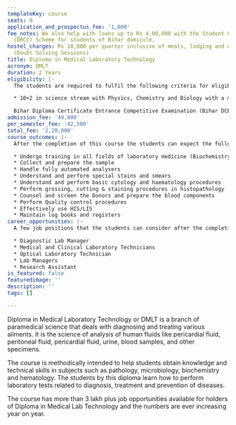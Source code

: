 ```yaml
---
templateKey: course
seats: 0
application_and_prospectus_fee: '1,000'
fee_notes: We also help with loans up to Rs 4,00,000 with the Student Credit Card
  (DRCC) Scheme for students of Bihar domicile.
hostel_charges: Rs 10,000 per quarter inclusive of meals, lodging and evening tuition
  (Doubt Solving Sessions)
title: Diploma in Medical Laboratory Technology
acronym: DMLT
duration: 2 Years
eligibility: |-
  The students are required to fulfil the following criteria for eligibility in a diploma in operation theatre technology

  * 10+2 in science stream with Physics, Chemistry and Biology with a minimum of 45% marks from any recognized board

  Bihar Diploma Certificate Entrance Competitive Examination (Bihar DCECEB) and other entrance exams scores accepted.
admission_fee: '49,000'
per_semester_fee: '42,500'
total_fee: '2,20,000'
course_outcomes: |-
  After the completion of this course the students can expect the following:

  * Undergo training in all fields of laboratory medicine (Biochemistry, Microbiology, Pathology and Blood bank departments respectively)
  * Collect and prepare the sample
  * Handle fully automated analysers
  * Understand and perform special stains and smears
  * Understand and perform basic cytology and haematology procedures
  * Perform grossing, cutting & staining procedures in histopathology
  * Counsel and screen the Donors and prepare the blood components
  * Perform Quality control procedures
  * Effectively use HIS/LIS
  * Maintain log books and registers
career_opportunities: |-
  A few job positions that the students can consider after the completion of the course are

  * Diagnostic Lab Manager
  * Medical and Clinical Laboratory Technicians
  * Optical Laboratory Technician
  * Lab Managers
  * Research Assistant
is_featured: false
featuredimage: ''
description: ''
tags: []

---
```

Diploma in Medical Laboratory Technology or DMLT is a branch of paramedical science that deals with diagnosing and treating various ailments. It is the science of analysis of human fluids like pericardial fluid, peritoneal fluid, pericardial fluid, urine, blood samples, and other specimens.

The course is methodically intended to help students obtain knowledge and technical skills in subjects such as pathology, microbiology, biochemistry and hematology. The students by this diploma learn how to perform laboratory tests related to diagnosis, treatment and prevention of diseases. 

The course has more than 3 lakh plus job opportunities available for holders of Diploma in Medical Lab Technology and the numbers are ever increasing year on year.